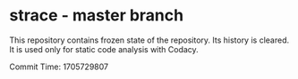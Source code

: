 # strace - master branch

This repository contains frozen state of the repository.
Its history is cleared. It is used only for static code
analysis with Codacy.

Commit Time: 1705729807